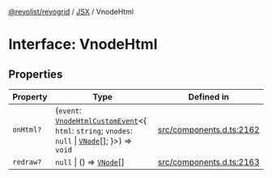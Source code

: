[@revolist/revogrid](README.md) / [JSX](Namespace.JSX.md) / VnodeHtml

# Interface: VnodeHtml

## Properties

| Property | Type | Defined in |
| ------ | ------ | ------ |
| `onHtml?` | (`event`: [`VnodeHtmlCustomEvent`](Interface.VnodeHtmlCustomEvent.md)\<\{ `html`: `string`; `vnodes`: `null` \| [`VNode`](Interface.VNode.md)[]; \}\>) => `void` | [src/components.d.ts:2162](https://github.com/revolist/revogrid/blob/2a9402fdf050fa45d175b041168181a63cd72777/src/components.d.ts#L2162) |
| `redraw?` | `null` \| () => [`VNode`](Interface.VNode.md)[] | [src/components.d.ts:2163](https://github.com/revolist/revogrid/blob/2a9402fdf050fa45d175b041168181a63cd72777/src/components.d.ts#L2163) |
